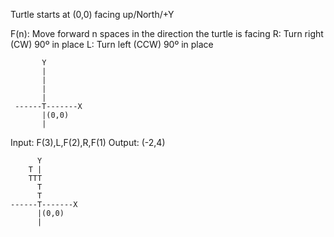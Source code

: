  Turtle starts at (0,0) facing up/North/+Y
 
 F(n): Move forward n spaces in the direction the turtle is facing
 R: Turn right (CW) 90º in place
 L: Turn left (CCW) 90º in place

```
       Y
       |
       |
       |
       |
 ------T-------X
       |(0,0)
       |
```       
 
 Input: F(3),L,F(2),R,F(1)
 Output: (-2,4)
 
 ```
       Y
     T |
     TTT
       T
       T
 ------T-------X
       |(0,0)
       |
```       
